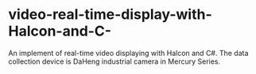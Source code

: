 # video-real-time-display-with-Halcon-and-C-
An implement of real-time video displaying with Halcon and C#. The data collection device is DaHeng industrial camera in  Mercury Series. 
